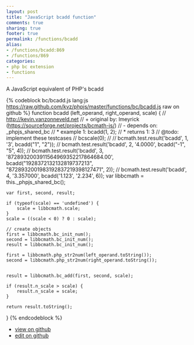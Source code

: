 ```yaml
---
layout: post
title: "JavaScript bcadd function"
comments: true
sharing: true
footer: true
permalink: /functions/bcadd
alias:
- /functions/bcadd:869
- /functions/869
categories:
- php bc extension
- functions
---
```

A JavaScript equivalent of PHP's bcadd

<!-- more -->

{% codeblock bc/bcadd.js lang:js https://raw.github.com/kvz/phpjs/master/functions/bc/bcadd.js raw on github %}
function bcadd (left_operand, right_operand, scale) {
    // http://kevin.vanzonneveld.net
    // +   original by: lmeyrick (https://sourceforge.net/projects/bcmath-js/)
    // -    depends on: _phpjs_shared_bc
    // *     example 1: bcadd(1, 2);
    // *     returns 1: 3
    //  @todo: implement these testcases
    //        bcscale(0);
    //
    //        bcmath.test.result('bcadd', 1, '3', bcadd("1", "2"));
    //        bcmath.test.result('bcadd', 2, '4.0000', bcadd("-1", "5", 4));
    //        bcmath.test.result('bcadd', 3, '8728932003911564969352217864684.00', bcadd("1928372132132819737213", "8728932001983192837219398127471", 2));
    //        bcmath.test.result('bcadd', 4, '3.357000', bcadd('1.123', '2.234', 6));
    var libbcmath = this._phpjs_shared_bc();

    var first, second, result;

    if (typeof(scale) == 'undefined') {
        scale = libbcmath.scale;
    }
    scale = ((scale < 0) ? 0 : scale);

    // create objects
    first = libbcmath.bc_init_num();
    second = libbcmath.bc_init_num();
    result = libbcmath.bc_init_num();

    first = libbcmath.php_str2num(left_operand.toString());
    second = libbcmath.php_str2num(right_operand.toString());


    result = libbcmath.bc_add(first, second, scale);

    if (result.n_scale > scale) {
        result.n_scale = scale;
    }

    return result.toString();
}
{% endcodeblock %}

 - [view on github](https://github.com/kvz/phpjs/blob/master/functions/bc/bcadd.js)
 - [edit on github](https://github.com/kvz/phpjs/edit/master/functions/bc/bcadd.js)

